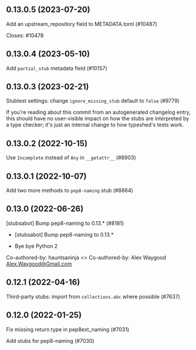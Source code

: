 ## 0.13.0.5 (2023-07-20)

Add an upstream_repository field to METADATA.toml (#10487)

Closes: #10478

## 0.13.0.4 (2023-05-10)

Add `partial_stub` metadata field (#10157)

## 0.13.0.3 (2023-02-21)

Stubtest settings: change `ignore_missing_stub` default to `false` (#9779)

If you're reading about this commit from an autogenerated changelog entry, this should have no user-visible impact on how the stubs are interpreted by a type checker; it's just an internal change to how typeshed's tests work.

## 0.13.0.2 (2022-10-15)

Use `Incomplete` instead of `Any` in `__getattr__` (#8903)

## 0.13.0.1 (2022-10-07)

Add two more methods to `pep8-naming` stub (#8864)

## 0.13.0 (2022-06-26)

[stubsabot] Bump pep8-naming to 0.13.* (#8181)

* [stubsabot] Bump pep8-naming to 0.13.*

* Bye bye Python 2

Co-authored-by: hauntsaninja <>
Co-authored-by: Alex Waygood <Alex.Waygood@Gmail.com>

## 0.12.1 (2022-04-16)

Third-party stubs: import from `collections.abc` where possible (#7637)

## 0.12.0 (2022-01-25)

Fix missing return type in pep8ext_naming (#7031)

Add stubs for pep8-naming (#7030)

